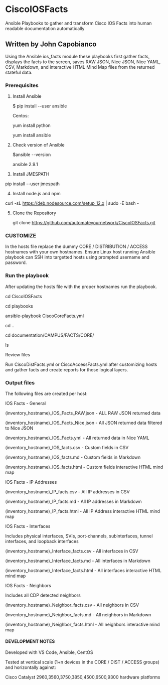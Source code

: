 # CiscoIOSFacts

Ansible Playbooks to gather and transform Cisco IOS Facts into human readable documentation automatically

## Written by John Capobianco

Using the Ansible ios_facts module these playbooks first gather facts, displays the facts to the screen, saves RAW JSON, Nice JSON, Nice YAML, CSV, Markdown, and interactive HTML Mind Map files from the returned stateful data. 

### Prerequisites

1) Install Ansible

    $ pip install --user ansible

    Centos:

    yum install python

    yum install ansible

2) Check version of Ansible

    $ansible --version

    ansible 2.9.1

3) Install JMESPATH

pip install --user jmespath

4) Install node.js and npm

curl -sL https://deb.nodesource.com/setup_12.x | sudo -E bash -

5) Clone the Repository

    git clone https://github.com/automateyournetwork/CiscoIOSFacts.git

### CUSTOMIZE

In the hosts file replace the dummy CORE / DISTRIBUTION / ACCESS hostnames with your own hostnames. 
Ensure Linux host running Ansible playbook can SSH into targetted hosts using prompted username and password. 

### Run the playbook

After updating the hosts file with the proper hostnames run the playbook.

cd CiscoIOSFacts

cd playbooks

ansible-playbook CiscoCoreFacts.yml

<answer prompts for credentials> 

<playbook gathers facts>

<playbook creates files>

cd ..

cd documentation/CAMPUS/FACTS/CORE/

ls

Review files

Run CiscoDistFacts.yml or CiscoAccessFacts.yml after customizing hosts and gather facts and create reports for those logical layers.

### Output files

The following files are created per host:

IOS Facts - General 

(inventory_hostname)_IOS_Facts_RAW.json - ALL RAW JSON returned data

(inventory_hostname)_IOS_Facts_Nice.json - All JSON returned data filtered to Nice JSON

(inventory_hostname)_IOS_Facts.yml - All returned data in Nice YAML

(inventory_hostname)_IOS_facts.csv - Custom fields in CSV

(inventory_hostname)_IOS_facts.md - Custom fields in Markdown

(inventory_hostname)_IOS_facts.html - Custom fields interactive HTML mind map

IOS Facts - IP Addresses

(inventory_hostname)_IP_facts.csv - All IP addresses in CSV

(inventory_hostname)_IP_facts.md - All IP addresses in Markdown

(inventory_hostname)_IP_facts.html - All IP Address interactive HTML mind map

IOS Facts - Interfaces

Includes physical interfaces, SVIs, port-channels, subinterfaces, tunnel interfaces, and loopback interfaces

(inventory_hostname)_Interface_facts.csv - All interfaces in CSV

(inventory_hostname)_Interface_facts.md - All interfaces in Markdown

(inventory_hostname)_Interface_facts.html - All interfaces interactive HTML mind map

IOS Facts - Neighbors

Includes all CDP detected neighbors

(inventory_hostname)_Neighbor_facts.csv - All neighbors in CSV

(inventory_hostname)_Neighbor_facts.md - All neighbors in Markdown

(inventory_hostname)_Neighbor_facts.html - All neighbors interactive mind map

#### DEVELOPMENT NOTES

Developed with VS Code, Ansible, CentOS

Tested at vertical scale (1+n devices in the CORE / DIST / ACCESS groups) and horizontally against:

Cisco Catalyst 2960,3560,3750,3850,4500,6500,9300 hardware platforms
